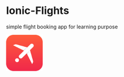 # Ionic-Flights
simple flight booking app for learning purpose

<img src="https://raw.githubusercontent.com/harshzalavadiya/ionic-flights/master/resources/icon.png" width="100">
